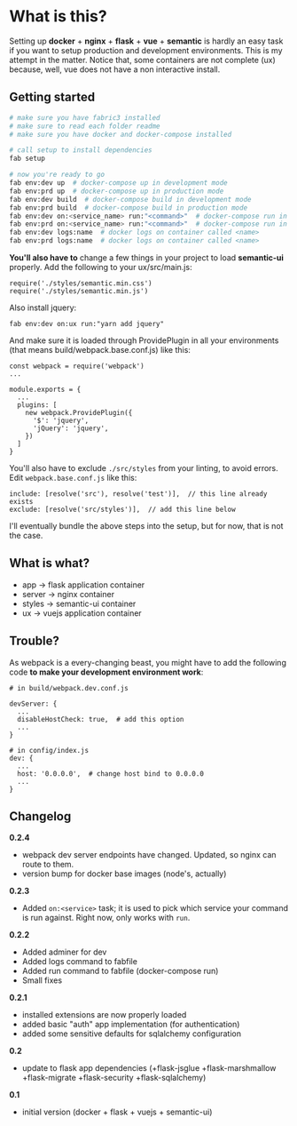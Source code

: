 # What is this?

Setting up **docker** + **nginx** + **flask** + **vue** + **semantic** is hardly an easy task if you want to setup production and development environments. This is my attempt
in the matter. Notice that, some containers are not complete (ux)
because, well, vue does not have a non interactive install.

## Getting started

```bash
# make sure you have fabric3 installed
# make sure to read each folder readme
# make sure you have docker and docker-compose installed

# call setup to install dependencies
fab setup

# now you're ready to go
fab env:dev up  # docker-compose up in development mode
fab env:prd up  # docker-compose up in production mode
fab env:dev build  # docker-compose build in development mode
fab env:prd build  # docker-compose build in production mode
fab env:dev on:<service_name> run:"<command>"  # docker-compose run in development mode
fab env:prd on:<service_name> run:"<command>"  # docker-compose run in production mode
fab env:dev logs:name  # docker logs on container called <name>
fab env:prd logs:name  # docker logs on container called <name>
```

**You'll also have to** change a few things in your project to
load **semantic-ui** properly. Add the following to your ux/src/main.js:

```
require('./styles/semantic.min.css')
require('./styles/semantic.min.js')
```

Also install jquery:

```
fab env:dev on:ux run:"yarn add jquery"
```

And make sure it is loaded through ProvidePlugin in all your
environments (that means build/webpack.base.conf.js) like this:

```
const webpack = require('webpack')
...

module.exports = {
  ...
  plugins: [
    new webpack.ProvidePlugin({
      '$': 'jquery',
      'jQuery': 'jquery',
    })
  ]
}
```

You'll also have to exclude `./src/styles` from your linting, to avoid
errors. Edit `webpack.base.conf.js` like this:

```
include: [resolve('src'), resolve('test')],  // this line already exists
exclude: [resolve('src/styles')],  // add this line below
```

I'll eventually bundle the above steps into the setup, but for now,
that is not the case.

## What is what?

* app -> flask application container
* server -> nginx container
* styles -> semantic-ui container
* ux -> vuejs application container

## Trouble?

As webpack is a every-changing beast, you might have to add the following
code **to make your development environment work**:

```
# in build/webpack.dev.conf.js

devServer: {
  ...
  disableHostCheck: true,  # add this option
  ...
}

# in config/index.js
dev: {
  ...
  host: '0.0.0.0',  # change host bind to 0.0.0.0
  ...
}
```

## Changelog

**0.2.4**

* webpack dev server endpoints have changed. Updated, so nginx can route to them.
* version bump for docker base images (node's, actually)

**0.2.3**

* Added `on:<service>` task; it is used to pick which service your command is run against. Right now, only works with `run`.

**0.2.2**

* Added adminer for dev
* Added logs command to fabfile
* Added run command to fabfile (docker-compose run)
* Small fixes

**0.2.1**

* installed extensions are now properly loaded
* added basic "auth" app implementation (for authentication)
* added some sensitive defaults for sqlalchemy configuration

**0.2**

* update to flask app dependencies (+flask-jsglue +flask-marshmallow +flask-migrate +flask-security +flask-sqlalchemy)

**0.1**

* initial version (docker + flask + vuejs + semantic-ui)
